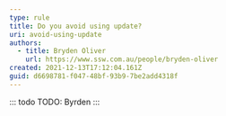 ```yaml
---
type: rule
title: Do you avoid using update?
uri: avoid-using-update
authors:
  - title: Bryden Oliver
    url: https://www.ssw.com.au/people/bryden-oliver
created: 2021-12-13T17:12:04.161Z
guid: d6698781-f047-48bf-93b9-7be2add4318f
---
```

::: todo
TODO: Byrden
:::
            
<!--endintro-->